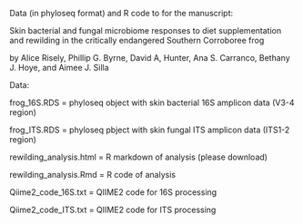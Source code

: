 Data (in phyloseq format) and R code to for the manuscript:

Skin bacterial and fungal microbiome responses to diet supplementation and rewilding in the critically endangered Southern Corroboree frog

by Alice Risely, Phillip G. Byrne, David A, Hunter, Ana S. Carranco, Bethany J. Hoye, and Aimee J. Silla

Data:

frog_16S.RDS = phyloseq object with skin bacterial 16S amplicon data (V3-4 region)

frog_ITS.RDS = phyloseq pbject with skin fungal ITS amplicon data (ITS1-2 region)

rewilding_analysis.html = R markdown of analysis (please download)

rewilding_analysis.Rmd = R code of analysis

Qiime2_code_16S.txt = QIIME2 code for 16S processing

Qiime2_code_ITS.txt = QIIME2 code for ITS processing
